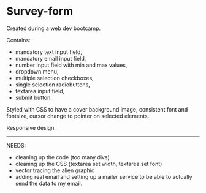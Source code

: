 # Survey-form
Created during a web dev bootcamp.

Contains:
- mandatory text input field,
- mandatory email input field,
- number input field with min and max values,
- dropdown menu,
- multiple selection checkboxes,
- single selection radiobuttons,
- textarea input field,
- submit button.

Styled with CSS to have a cover background image, consistent font and fontsize, cursor change to pointer on selected elements.

Responsive design.

_________________

NEEDS:
- cleaning up the code (too many divs)
- cleaning up the CSS (textarea set width, textarea set font)
- vector tracing the alien graphic
- adding real email and setting up a mailer service to be able to actually send the data to my email.
